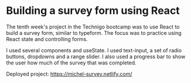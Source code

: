 # Building a survey form using React

The tenth week's project in the Technigo bootcamp was to use React to build a survey form, similar to typeform. The focus was to practice using React state and controlling forms. 

I used several components and useState. I used text-input, a set of radio buttons, dropdowns and a range slider. I also used a progress bar to show the user how much of the survey that was completed.

Deployed project:
https://michel-survey.netlify.com/
